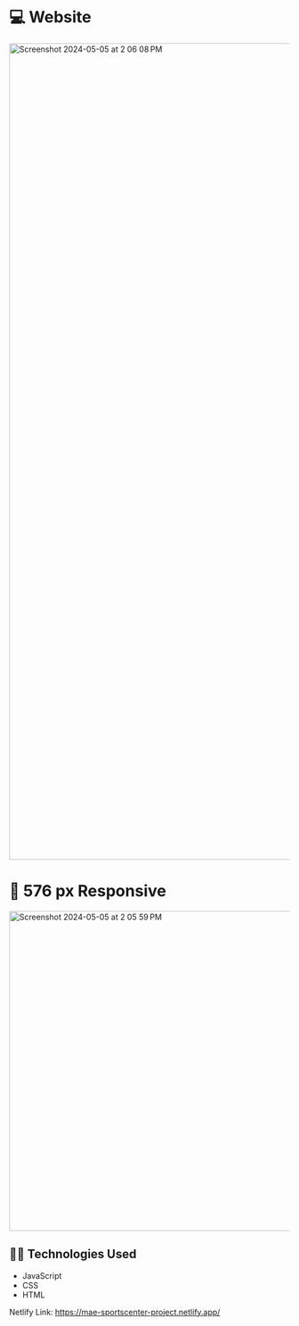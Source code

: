 # :computer: Website 

<img width="1465" alt="Screenshot 2024-05-05 at 2 06 08 PM" src="https://github.com/maergur/sport-center-responsive/assets/153439629/cf8ade4f-4ae9-44ec-b983-1355742bf11e">

# :iphone: 576 px Responsive

<img width="574" alt="Screenshot 2024-05-05 at 2 05 59 PM" src="https://github.com/maergur/sport-center-responsive/assets/153439629/2af2c138-98fa-4fbc-a1ea-3d4aad79597e">

## :technologist:	Technologies Used

- JavaScript
- CSS
- HTML
  
Netlify Link: https://mae-sportscenter-project.netlify.app/

